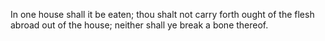 In one house shall it be eaten; thou shalt not carry forth ought of the flesh abroad out of the house; neither shall ye break a bone thereof.
